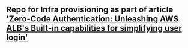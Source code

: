## Repo for Infra provisioning as part of article ['Zero-Code Authentication: Unleashing AWS ALB's Built-in capabilities for simplifying user login'](https://dev.to/hoangquochung1110/deploy-oidc-authentication-on-aws-with-no-coding-using-aws-cognito-and-application-load-balancer-1g8o)
